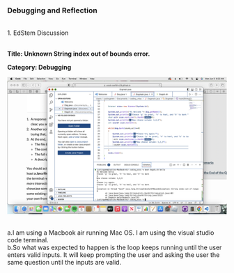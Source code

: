 ### Debugging and Reflection
<br/>
1. EdStem Discussion
<br/>
<br/>

**Title: Unknown String index out of bounds error.**
<br/>

**Category: Debugging**


![](dog.png)

<br/>
a.I am using a Macbook air running Mac OS. I am using the visual studio code terminal.
<br/>
b.So what was expected to happen is the loop keeps running until the user enters valid inputs. It will keep prompting the user and asking the user the same question until the inputs are valid.
